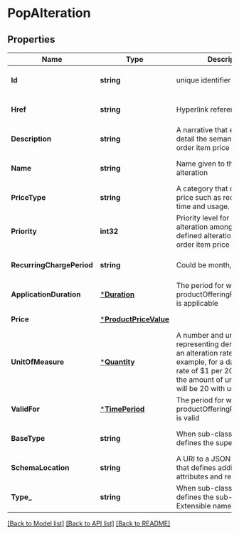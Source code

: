 # PopAlteration

## Properties
Name | Type | Description | Notes
------------ | ------------- | ------------- | -------------
**Id** | **string** | unique identifier | [optional] [default to null]
**Href** | **string** | Hyperlink reference | [optional] [default to null]
**Description** | **string** | A narrative that explains in detail the semantics of this order item price alteration | [optional] [default to null]
**Name** | **string** | Name given to this price alteration | [optional] [default to null]
**PriceType** | **string** | A category that describes the price such as recurring, one time and usage. | [default to null]
**Priority** | **int32** | Priority level for applying this alteration among all the defined alterations on the order item price | [optional] [default to null]
**RecurringChargePeriod** | **string** | Could be month, week... | [optional] [default to null]
**ApplicationDuration** | [***Duration**](Duration.md) | The period for which the productOfferingPriceAlteration is applicable | [optional] [default to null]
**Price** | [***ProductPriceValue**](ProductPriceValue.md) |  | [default to null]
**UnitOfMeasure** | [***Quantity**](Quantity.md) | A number and unit representing denominator of an alteration rate. For example, for a data discount rate of $1 per 20 GB usage, the amount of unitOfMeasure will be 20 with units as GB. | [optional] [default to null]
**ValidFor** | [***TimePeriod**](TimePeriod.md) | The period for which this productOfferingPriceAlteration is valid | [optional] [default to null]
**BaseType** | **string** | When sub-classing, this defines the super-class | [optional] [default to null]
**SchemaLocation** | **string** | A URI to a JSON-Schema file that defines additional attributes and relationships | [optional] [default to null]
**Type_** | **string** | When sub-classing, this defines the sub-class Extensible name | [optional] [default to null]

[[Back to Model list]](../README.md#documentation-for-models) [[Back to API list]](../README.md#documentation-for-api-endpoints) [[Back to README]](../README.md)


